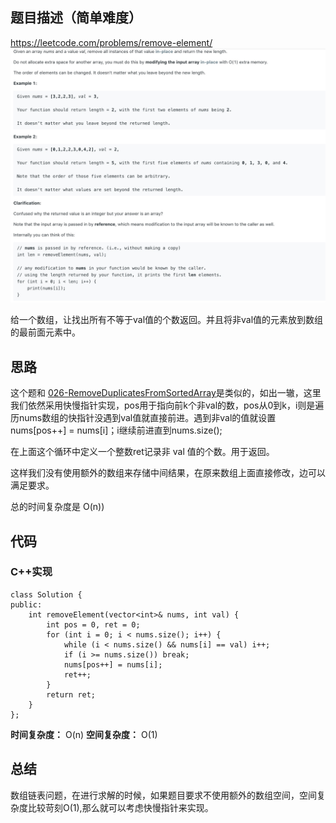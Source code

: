 ## 题目描述（简单难度）
https://leetcode.com/problems/remove-element/
![](/assets/027-1.jpg)

给一个数组，让找出所有不等于val值的个数返回。并且将非val值的元素放到数组的最前面元素中。

## 思路

这个题和 [026-RemoveDuplicatesFromSortedArray](026-RemoveDuplicatesFromSortedArray.md)是类似的，如出一辙，这里我们依然采用快慢指针实现，pos用于指向前k个非val的数，pos从0到k，i则是遍历nums数组的快指针没遇到val值就直接前进。遇到非val的值就设置 nums[pos++] = nums[i]；i继续前进直到nums.size();

在上面这个循环中定义一个整数ret记录非 val 值的个数。用于返回。

这样我们没有使用额外的数组来存储中间结果，在原来数组上面直接修改，边可以满足要求。

总的时间复杂度是 O(n))

## 代码
### C++实现

```
class Solution {
public:
    int removeElement(vector<int>& nums, int val) {
        int pos = 0, ret = 0;
        for (int i = 0; i < nums.size(); i++) {
            while (i < nums.size() && nums[i] == val) i++;
            if (i >= nums.size()) break;
            nums[pos++] = nums[i];
            ret++;
        }
        return ret;
    }
};
```

**时间复杂度：** O(n)
**空间复杂度：** O(1) 


## 总结

数组链表问题，在进行求解的时候，如果题目要求不使用额外的数组空间，空间复杂度比较苛刻O(1),那么就可以考虑快慢指针来实现。